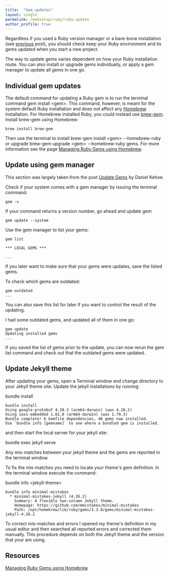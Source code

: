 ```yaml
---
title:  "Gem updates"
layout: single
permalink: /websetup/ruby/ruby-update
author_profile: true
---
```


Regardless if you used a Ruby version manager or a bare-bone installation (see [previous][previous] post), you should check keep your Ruby environment and its gems updated when you start a new project.

The way to update gems varies dependent on how your Ruby installation route. You can also install or upgrade gems individually, or apply a gem manager to update all gems in one go.

## Individual gem updates

The default command for updating a Ruby gem is to run the terminal command <span class='terminalapp'>gem install \<gem\></span>. This command, however, is meant for the system default Ruby installation and does not affect any [Homebrew][homebrew] installation. For Homebrew installed Ruby, you could instead use [brew-gem][brew-gem]. Install brew-gem using Homebrew:

```
brew install brew-gem
```

Then use the terminal to install <span class='terminalapp'>brew-gem install \<gem\> --homebrew-ruby</span> or upgrade <span class='terminalapp'>brew-gem upgrade \<gem\> --homebrew-ruby</span> gems. For more information see the page [Managing Ruby Gems using Homebrew][brew-gem_blog].

## Update using gem manager

This section was largely taken from the post [Update Gems](https://mac.install.guide/ruby/7) by Daniel Kehoe.

Check if your system comes with a gem manager by issuing the terminal command:

```
gem -v
```

If your command returns a version number, go ahead and update <span class='terminalapp'>gem</span>

```
gem update --system
```

Use the gem manager to list your gems:

```
gem list

*** LOCAL GEMS ***

...
```
If you later want to make sure that your gems were updates, save the listed gems.

To check which gems are outdated:
```
gem outdated
...
```
You can also save this list for later if you want to control the result of the updating.

I had some outdated gems, and updated all of them in one go:

```
gem update
Updating installed gems
...
```

If you saved the list of gems prior to the update, you can now rerun the <span class='terminal'>gem list</span> command and check out that the outdated gems were updated.

## Update Jekyll theme

After updating your gems, open a <span class='app'>Terminal</span> window and change directory to your Jekyll theme site. Update the jekyll installations by running:

<span class='terminal'>bundle install</span>

```
bundle install
Using google-protobuf 4.28.3 (arm64-darwin) (was 4.28.2)
Using sass-embedded 1.81.0 (arm64-darwin) (was 1.79.3)
Bundle complete! 6 Gemfile dependencies, 46 gems now installed.
Use `bundle info [gemname]` to see where a bundled gem is installed.
```

and then start the local server for your jekyll site:

<span class='terminal'>bundle exec jekyll serve</span>


Any mis-matches between your jekyll theme and the gems are reported in the terminal window.

To fix the mis-matches you need to locate your theme's gem definition. In the terminal window execute the command:

<span class='terminal'>bundle info \<jekyll-theme\></span>

```
bundle info minimal-mistakes
  * minimal-mistakes-jekyll (4.26.2)
	Summary: A flexible two-column Jekyll theme.
	Homepage: https://github.com/mmistakes/minimal-mistakes
	Path: /opt/homebrew/lib/ruby/gems/3.3.0/gems/minimal-mistakes-jekyll-4.26.2
```

To correct mis-matches and errors I opened my theme's definition in my usual editor and then searched all reported errors and corrected them manually. This procedure depends on both the Jekyll theme and the version that your are using.

## Resources

[Managing Ruby Gems using Homebrew](https://brettterpstra.com/2022/10/03/managing-ruby-gems-using-homebrew)

[previous]: ./ruby-installation

[homebrew]: https://brew.sh

[brew-gem]: https://github.com/sportngin/brew-gem

[brew-gem_blog]: https://brettterpstra.com/2022/10/03/managing-ruby-gems-using-homebrew

